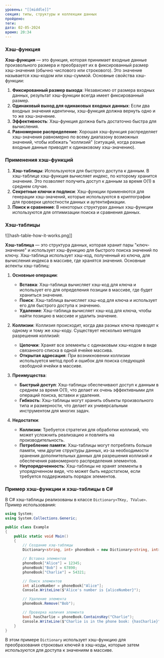 ```yaml
---
уровень: "[[middle]]"
секция: типы, структуры и коллекции данных
пройдено: 
теги: 
дата: 02-05-2024
время: 20:34
---
```

### Хэш-функция

**Хэш-функция** — это функция, которая принимает входные данные произвольного размера и преобразует их в фиксированный размер хэш-значения (обычно числового или строкового). Это значение называется хэш-кодом или хэш-суммой. Основные свойства хэш-функции:

1. **Фиксированный размер выхода**: Независимо от размера входных данных, результат хэш-функции всегда имеет фиксированный размер.
2. **Одинаковый выход для одинаковых входных данных**: Если два входных значения идентичны, хэш-функция должна вернуть одно и то же хэш-значение.
3. **Эффективность**: Хэш-функция должна быть достаточно быстра для вычисления.
4. **Равномерное распределение**: Хорошая хэш-функция распределяет хэш-значения равномерно по всему диапазону возможных значений, чтобы избежать "коллизий" (ситуаций, когда разные входные данные приводят к одинаковому хэш-значению).

### Применения хэш-функций

1. **Хэш-таблицы**: Используются для быстрого доступа к данным. В хэш-таблице хэш-функция вычисляет индекс, по которому хранится значение. Это позволяет получить доступ к данным за время O(1) в среднем случае.
2. **Секретные ключи и подписи**: Хэш-функции применяются для генерации хэш-значений, которые используются в криптографии для проверки целостности данных и аутентификации.
3. **Поиск и сравнение**: В некоторых структурах данных хэш-функции используются для оптимизации поиска и сравнения данных.

### Хэш-таблицы

![[hash-table-how-it-works.png]]

**Хэш-таблица** — это структура данных, которая хранит пары "ключ-значение" и использует хэш-функцию для быстрого поиска значений по ключу. Хэш-таблица использует хэш-код, полученный из ключа, для вычисления индекса в массиве, где хранятся значения. Основные аспекты хэш-таблиц:

1. **Основные операции**:
   - **Вставка**: Хэш-таблица вычисляет хэш-код для ключа и использует его для определения позиции в массиве, где будет храниться значение.
   - **Поиск**: Хэш-таблица вычисляет хэш-код для ключа и использует его для быстрого доступа к значению.
   - **Удаление**: Хэш-таблица вычисляет хэш-код для ключа, чтобы найти позицию в массиве и удалить значение.

2. **Коллизии**: Коллизия происходит, когда два разных ключа приводят к одному и тому же хэш-коду. Существует несколько методов разрешения коллизий:
   - **Цепочки**: Хранят все элементы с одинаковым хэш-кодом в виде связанного списка в одной ячейке массива.
   - **Открытая адресация**: При возникновении коллизии используется метод проб и ошибок для поиска следующей свободной ячейки в массиве.

3. **Преимущества**:
   - **Быстрый доступ**: Хэш-таблицы обеспечивают доступ к данным в среднем за время O(1), что делает их очень эффективными для операций поиска, вставки и удаления.
   - **Гибкость**: Хэш-таблицы могут хранить объекты произвольного типа и размерности, что делает их универсальным инструментом для многих задач.

4. **Недостатки**:
   - **Коллизии**: Требуется стратегия для обработки коллизий, что может усложнить реализацию и повлиять на производительность.
   - **Потребление памяти**: Хэш-таблицы могут потреблять больше памяти, чем другие структуры данных, из-за необходимости хранения дополнительных данных для разрешения коллизий и обеспечения равномерного распределения элементов.
   - **Неупорядоченность**: Хэш-таблицы не хранят элементы в упорядоченном виде, что может быть недостатком, если требуется поддерживать порядок элементов.

### Пример хэш-функции и хэш-таблицы в C#

В C# хэш-таблицы реализованы в классе `Dictionary<TKey, TValue>`. Пример использования:

```csharp
using System;
using System.Collections.Generic;

public class Example
{
    public static void Main()
    {
        // Создание хэш-таблицы
        Dictionary<string, int> phoneBook = new Dictionary<string, int>();

        // Вставка элементов
        phoneBook["Alice"] = 12345;
        phoneBook["Bob"] = 67890;
        phoneBook["Charlie"] = 54321;

        // Поиск элементов
        int aliceNumber = phoneBook["Alice"];
        Console.WriteLine($"Alice's number is {aliceNumber}");

        // Удаление элемента
        phoneBook.Remove("Bob");

        // Проверка наличия элемента
        bool hasCharlie = phoneBook.ContainsKey("Charlie");
        Console.WriteLine($"Charlie is in the phone book: {hasCharlie}");
    }
}
```

В этом примере `Dictionary` использует хэш-функцию для преобразования строковых ключей в хэш-коды, которые затем используются для доступа к значениям в массиве.